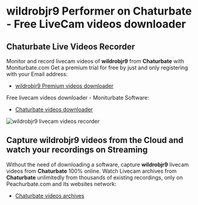 # wildrobjr9 Performer on Chaturbate - Free LiveCam videos downloader

## Chaturbate Live Videos Recorder

Monitor and record livecam videos of **wildrobjr9** from **Chaturbate** with Moniturbate.com
Get a premium trial for free by just and only registering with your Email address:
* [wildrobjr9 Premium videos downloader](https://moniturbate.com/request-demo-licence-key.html)

Free livecam videos downloader - Moniturbate Software:
* [Chaturbate videos downloader](https://moniturbate.com/moniturbate-download-software.html)

![wildrobjr9 livecam videos recorder](https://peachurnet.com/templates/moniturbate-software.png)


## Capture wildrobjr9 videos from the Cloud and watch your recordings on Streaming

Without the need of downloading a software, capture **wildrobjr9** livecam videos from **Chaturbate** 100% online.
Watch Livecam archives from **Chaturbate** unlimitedly from thousands of existing recordings, only on Peachurbate.com and its websites network:
* [Chaturbate videos archives](https://peachurnet.com/)